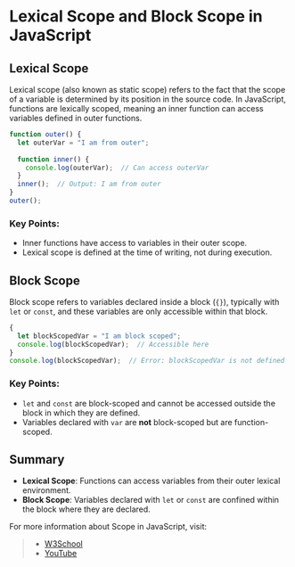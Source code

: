 # Lexical Scope and Block Scope in JavaScript

## Lexical Scope

Lexical scope (also known as static scope) refers to the fact that the scope of a variable is determined by its position in the source code. In JavaScript, functions are lexically scoped, meaning an inner function can access variables defined in outer functions.

```js
function outer() {
  let outerVar = "I am from outer";
  
  function inner() {
    console.log(outerVar);  // Can access outerVar
  }
  inner();  // Output: I am from outer
}
outer();
```

### Key Points:
- Inner functions have access to variables in their outer scope.
- Lexical scope is defined at the time of writing, not during execution.

## Block Scope

Block scope refers to variables declared inside a block (`{}`), typically with `let` or `const`, and these variables are only accessible within that block.

```js
{
  let blockScopedVar = "I am block scoped";
  console.log(blockScopedVar);  // Accessible here
}
console.log(blockScopedVar);  // Error: blockScopedVar is not defined
```

### Key Points:
- `let` and `const` are block-scoped and cannot be accessed outside the block in which they are defined.
- Variables declared with `var` are **not** block-scoped but are function-scoped.

## Summary

- **Lexical Scope**: Functions can access variables from their outer lexical environment.
- **Block Scope**: Variables declared with `let` or `const` are confined within the block where they are declared.


For more information about Scope in JavaScript, visit: 
> - [W3School](https://www.w3schools.com/js/js_scope.asp)
> - [YouTube](https://www.youtube.com/watch?v=dvNqTN_nokg&list=PLfEr2kn3s-br9ZFmejfLhAgMbGgbpdof8&index=75)





